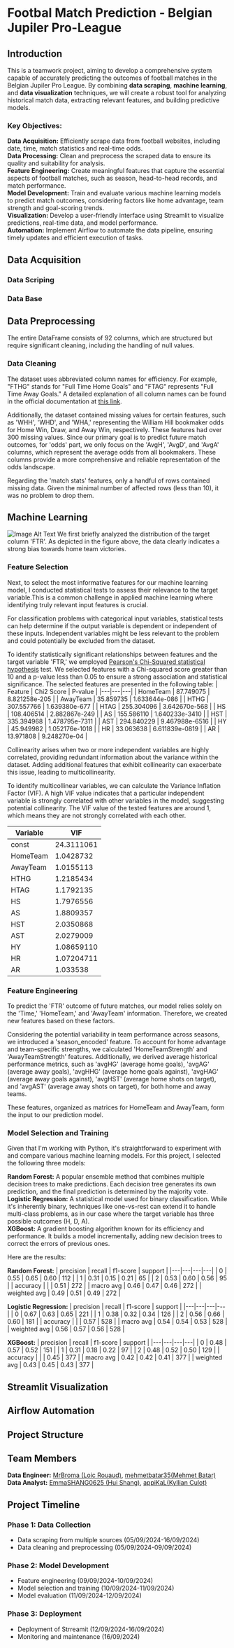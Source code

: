 # Footbal Match Prediction - Belgian Jupiler Pro-League

## Introduction 
This is a teamwork project, aiming to develop a comprehensive system capable of accurately predicting the outcomes of football matches in the Belgian Jupiler Pro League. By combining **data scraping**, **machine learning**, and **data visualization** techniques, we will create a robust tool for analyzing historical match data, extracting relevant features, and building predictive models.

### Key Objectives:

**Data Acquisition:** Efficiently scrape data from football websites, including date, time, match statistics and real-time odds.  
**Data Processing:** Clean and preprocess the scraped data to ensure its quality and suitability for analysis.   
**Feature Engineering:** Create meaningful features that capture the essential aspects of football matches, such as season, head-to-head records, and match performance.  
**Model Development:** Train and evaluate various machine learning models to predict match outcomes, considering factors like home advantage, team strength and goal-scoring trends.  
**Visualization:** Develop a user-friendly interface using Streamlit to visualize predictions, real-time data, and model performance.  
**Automation:** Implement Airflow to automate the data pipeline, ensuring timely updates and efficient execution of tasks.


## Data Acquisition
### Data Scriping

### Data Base



## Data Preprocessing
The entire DataFrame consists of 92 columns, which are structured but require significant cleaning, including the handling of null values.
### Data Cleaning
The dataset uses abbreviated column names for efficiency. For example, "FTHG" stands for "Full Time Home Goals" and "FTAG" represents "Full Time Away Goals." A detailed explanation of all column names can be found in the official documentation at [this link](https://www.football-data.co.uk/notes.txt).  

Additionally, the dataset contained missing values for certain features, such as 'WHH', 'WHD', and 'WHA,' representing the William Hill bookmaker odds for Home Win, Draw, and Away Win, respectively. These features had over 300 missing values. Since our primary goal is to predict future match outcomes, for 'odds' part, we only focus on the 'AvgH', 'AvgD', and 'AvgA' columns, which represent the average odds from all bookmakers. These columns provide a more comprehensive and reliable representation of the odds landscape.  

Regarding the 'match stats' features, only a handful of rows contained missing data. Given the minimal number of affected rows (less than 10), it was no problem to drop them.

## Machine Learning
![Image Alt Text](/Figures/FTR.png)
We first briefly analyzed the distribution of the target column 'FTR'. As depicted in the figure above, the data clearly indicates a strong bias towards home team victories.
### Feature Selection
Next, to select the most informative features for our machine learning model, I conducted statistical tests to assess their relevance to the target variable.This is a common challenge in applied machine learning where identifying truly relevant input features is crucial.

For classification problems with categorical input variables, statistical tests can help determine if the output variable is dependent or independent of these inputs. Independent variables might be less relevant to the problem and could potentially be excluded from the dataset.

To identify statistically significant relationships between features and the target variable 'FTR,' we employed [Pearson's Chi-Squared statistical hypothesis](https://machinelearningmastery.com/chi-squared-test-for-machine-learning/) test. We selected features with a Chi-squared score greater than 10 and a p-value less than 0.05 to ensure a strong association and statistical significance. The selected features are presented in the following table:
| Feature | Chi2 Score | P-value |
|---|---|---|
| HomeTeam | 87.749075 | 8.821258e-205 |
| AwayTeam | 35.859735 | 1.633644e-086 |
| HTHG | 307.557766 | 1.639380e-677 |
| HTAG | 255.304096 | 3.642670e-568 |
| HS | 108.406514 | 2.882867e-249 |
| AS | 155.586110 | 1.640233e-3410 |
| HST | 335.394968 | 1.478795e-7311 |
| AST | 294.840229 | 9.467988e-6516 |
| HY | 45.949982 | 1.052176e-1018 |
| HR | 33.063638 | 6.611839e-0819 |
| AR | 13.971808 | 9.248270e-04 |

Collinearity arises when two or more independent variables are highly correlated, providing redundant information about the variance within the dataset. Adding additional features that exhibit collinearity can exacerbate this issue, leading to multicollinearity.

To identify multicollinear variables, we can calculate the Variance Inflation Factor (VIF). A high VIF value indicates that a particular independent variable is strongly correlated with other variables in the model, suggesting potential collinearity. The VIF value of the tested features are around 1, which means they are not strongly correlated with each other. 

| Variable | VIF |
|---|---|
| const | 24.3111061 |
| HomeTeam | 1.0428732 |
| AwayTeam | 1.0155113 |
| HTHG | 1.2185434 |
| HTAG | 1.1792135 |
| HS | 1.7976556 |
| AS | 1.8809357 |
| HST | 2.0350868 |
| AST | 2.0279009 |
| HY | 1.08659110 |
| HR | 1.07204711 |
| AR | 1.033538 |

### Feature Engineering
To predict the 'FTR' outcome of future matches, our model relies solely on the 'Time,' 'HomeTeam,' and 'AwayTeam' information. Therefore, we created new features based on these factors.

Considering the potential variability in team performance across seasons, we introduced a 'season_encoded' feature. To account for home advantage and team-specific strengths, we calculated 'HomeTeamStrength' and 'AwayTeamStrength' features. Additionally, we derived average historical performance metrics, such as 'avgHG' (average home goals), 'avgAG' (average away goals), 'avgHHG' (average home goals against), 'avgHAG' (average away goals against), 'avgHST' (average home shots on target), and 'avgAST' (average away shots on target), for both home and away teams.

These features, organized as matrices for HomeTeam and AwayTeam, form the input to our prediction model.

### Model Selection and Training
Given that I'm working with Python, it's straightforward to experiment with and compare various machine learning models. For this project, I selected the following three models:

**Random Forest:** A popular ensemble method that combines multiple decision trees to make predictions. Each decision tree generates its own prediction, and the final prediction is determined by the majority vote.  
**Logistic Regression:** A statistical model used for binary classification. While it's inherently binary, techniques like one-vs-rest can extend it to handle multi-class problems, as in our case where the target variable has three possible outcomes (H, D, A).  
**XGBoost:** A gradient boosting algorithm known for its efficiency and performance. It builds a model incrementally, adding new decision trees to correct the errors of previous ones.

Here are the results:  

**Random Forest:**
| precision | recall | f1-score | support |
|---|---|---|---|
| 0 | 0.55 | 0.65 | 0.60 | 112 |
| 1 | 0.31 | 0.15 | 0.21 | 65 |
| 2 | 0.53 | 0.60 | 0.56 | 95 |
| accuracy | | | 0.51 | 272 |
| macro avg | 0.46 | 0.47 | 0.46 | 272 |
| weighted avg | 0.49 | 0.51 | 0.49 | 272 |

**Logistic Regression:**
| precision | recall | f1-score | support |
|---|---|---|---|
| 0 | 0.67 | 0.63 | 0.65 | 221 |
| 1 | 0.38 | 0.32 | 0.34 | 126 |
| 2 | 0.56 | 0.66 | 0.60 | 181 |
| accuracy | | | 0.57 | 528 |
| macro avg | 0.54 | 0.54 | 0.53 | 528 |
| weighted avg | 0.56 | 0.57 | 0.56 | 528 |

**XGBoost:**
| precision | recall | f1-score | support |
|---|---|---|---|
| 0 | 0.48 | 0.57 | 0.52 | 151 |
| 1 | 0.31 | 0.18 | 0.22 | 97 |
| 2 | 0.48 | 0.52 | 0.50 | 129 |
| accuracy | | | 0.45 | 377 |
| macro avg | 0.42 | 0.42 | 0.41 | 377 |
| weighted avg | 0.43 | 0.45 | 0.43 | 377 |


## Streamlit Visualization


## Airflow Automation 


## Project Structure


## Team Members
**Data Engineer:** [MrBroma (Loic Rouaud)](https://github.com/MrBroma), [mehmetbatar35(Mehmet Batar)](https://github.com/mehmetbatar35)  
**Data Analyst:** [EmmaSHANG0625 (Hui Shang)](https://github.com/EmmaSHANG0625), [appiKaL(Kyllian Culot)](https://github.com/appiKaL)

## Project Timeline
### Phase 1: Data Collection 
  * Data scraping from multiple sources (05/09/2024-16/09/2024)
  * Data cleaning and preprocessing (05/09/2024-09/09/2024)

### Phase 2: Model Development 
  * Feature engineering (09/09/2024-10/09/2024)
  * Model selection and training (10/09/2024-11/09/2024)
  * Model evaluation (11/09/2024-12/09/2024)

### Phase 3: Deployment
  * Deployment of Strreamit (12/09/2024-16/09/2024)
  * Monitoring and maintenance (16/09/2024)






